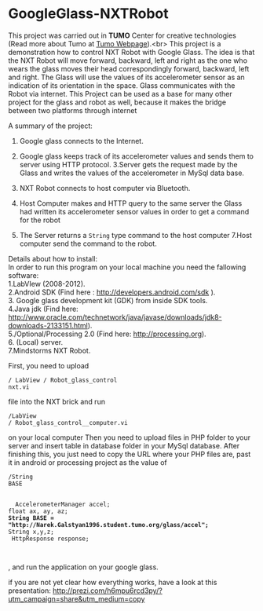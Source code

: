 GoogleGlass-NXTRobot
====================
This project was carried out in <b>TUMO</b> Center for creative technologies (Read more about Tumo at <a href=http://tumo.org>Tumo Webpage</a>).<br\>
This project is a demonstration how to control NXT Robot with Google Glass.
The idea is that the NXT Robot will move forward, backward, left and right as the one who wears the glass moves
their head correspondingly forward, backward, left and right.
The Glass will use the values of its accelerometer sensor as an indication of its orientation in the space.
Glass communicates with the Robot via internet. 
This Project can be used as a base for many other project for the glass and robot as well, because it makes the bridge between two platforms through internet


A summary of the project:
  1. Google glass connects to the Internet.
  2. Google glass keeps track of its accelerometer values and sends them to server using HTTP protocol. 
  3.Server gets the request made by the Glass and writes the values of the accelerometer in MySql data base.

  4. NXT Robot connects to host computer via Bluetooth.
  5. Host Computer makes and HTTP query to the same server the Glass had written its accelerometer sensor values in order       to get a command for the robot
  6. The Server returns a <code>String</code> type command to the host computer
  7.Host computer send the command to the robot.


Details about how to install:<br/>
  In order to run this program on your local machine you need the fallowing software:<br/>
      1.LabVIew (2008-2012).<br/>
      2.Android SDK (Find here : http://developers.android.com/sdk ).<br/>
      3. Google glass development kit (GDK) from inside SDK tools.<br/>
      4.Java jdk (Find here: http://www.oracle.com/technetwork/java/javase/downloads/jdk8-downloads-2133151.html).<br/>
      5./Optional/Processing 2.0 (Find here: http://processing.org).<br/>
      6. (Local) server.<br/>
      7.Mindstorms NXT Robot.<br/>
      
  First, you need to upload <pre><code>/ LabView / Robot_glass_control nxt.vi </code></pre> file into the NXT brick and run  <pre><code>/LabView / Robot_glass_control__computer.vi</code></pre> on your local computer
  Then you need to upload files in PHP folder to your server and insert table in database folder in your MySql database.
  After finishing this, you just need to copy the URL where your PHP files are, past it in android or processing project as the value of <pre><code>/String BASE</code></pre>
  
  <pre><code>
  AccelerometerManager accel;
float ax, ay, az;
<b>String BASE = "http://Narek.Galstyan1996.student.tumo.org/glass/accel";</b>
String x,y,z;
 HttpResponse response;

  </code></pre>
  
  
  , and run the application on your google glass.
  
 
if you are not yet clear how everything works, have a look at  this presentation:
http://prezi.com/h6mpu6rcd3py/?utm_campaign=share&utm_medium=copy
